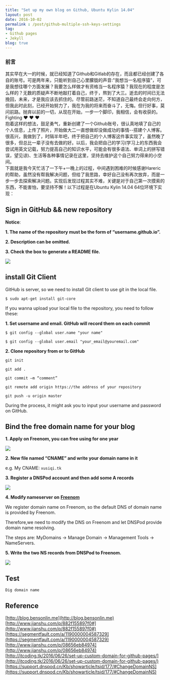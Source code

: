```yaml
---
title: "Set up my own blog on Github, Ubuntu Kylin 14.04"
layout: post
date: 2016-10-02
permalink : /post/github-multiple-ssh-keys-settings
tag:
- Github pages
- Jekyll
blog: true
---
```


### 前言  
  其实早在大一的时候，就已经知道了Github和Gitlab的存在，而且都已经创建了各自的账号。可是两年来，只能听到自己心里朦胧的声音:"我想当一名程序猿"，可是我想往哪个方面发展？我要怎么样做才有资格当一名程序猿？我现在的程度是怎么样的？无数的质疑声不断地敲打着自己，终于，熬到了大三。逝去的时间已无法挽回，未来，才是我应该去抓住的。尽管前路迷茫，不知道自己最终会走向何方，但我此时此刻，已经开始努力了，我在为我的将来而奋斗了，无悔。但行好事，莫问前路。抛弃以前的一切，从现在开始，一步一个脚印，我相信，会有收获的。Fighting ❤ ❤ ❤  
  抱着这样的想法，鼓足勇气，重新创建了一个Github账号，很认真地填了自己的个人信息，上传了照片，开始做大二一直想做却没做成功的事情--搭建个人博客。很高兴，我做到了，时隔半年吧，终于把自己的个人博客这件事实现了，虽然晚了很多，但总比一辈子没有去做的好。以后，我会把自己的学习(学习上的东西我会尝试用英文记载，努力提高自己的知识水平，可能会有很多语法、单词上的拼写错误，望见谅)、生活等各种事情记录在这里，坚持去维护这个自己努力得来的小空间。     
  下面就是我今天忙活了一下午+一晚上的过程，中间遇到困难的时候感谢Hareric的帮助，虽然没有帮我解决问题，但给了我思路，幸好自己没有再次放弃，而是一步一步去探索解决问题。实现后发现过程其实不难，关键是对于自己第一次摸索的东西，不能害怕，要坚持不懈！以下过程是在Ubuntu Kylin 14.04 64位环境下实现：   

## Sign in GitHub && new repository   

**Notice**:       

**1. The name of the repository must be the form of “username.github.io”.**  

**2. Description can be omitted.**    

**3. Check the box to generate a README file.** 

![](img/2016-10-02-1.png)      

## install Git Client  

GitHub is server, so we need to install Git client to use git in the local file. 

`$ sudo apt-get install git-core`    

If you wanna upload your local file to the repository, you need to follow these:  

**1. Set username and email. GitHub will record them on each commit**   

```    
$ git config --global user.name "your name"  

$ git config --global user.email "your_email@youremail.com"     
```    

**2. Clone repository from or to GitHub**    

```
git init   

git add .   

git commit –m “comment”    

git remote add origin https://the address of your repository  

git push -u origin master     

```        

During the process, it might ask you to input your username and password on GitHub.        

## Bind the free domain name for your blog

**1. Apply on Freenom, you can free using for one year**  

![](img/2016-10-02-2.png)      

**2. New file named “CNAME” and write your domain name in it**    

e.g. My CNAME: `xusiqi.tk`              

**3. Register a DNSPod account and then add some A records**  

![](img/2016-10-02-3.png)        

**4. Modify nameserver on** [**Freenom**](www.freenom.com) 

  We register domain name on Freenom, so the default DNS of domain name is provided by Freenom.   
  
  Therefore,we need to modify the DNS on Freenom and let DNSPod provide domain name resolving.    
  
  The steps are: MyDomains -> Manage Domain -> Management Tools -> NameServers.   
  
**5. Write the two NS records from DNSPod to Freenom.**   

![](img/2016-10-02-4.png)    

  
## Test       
`Dig domain name`  

## Reference  
[http://blog.bensonlin.me](http://blog.bensonlin.me)  
[http://www.jianshu.com/p/882f155897f0#](http://www.jianshu.com/p/882f155897f0#) 
[https://segmentfault.com/a/1190000004587329](https://segmentfault.com/a/1190000004587329) 
[http://www.jianshu.com/p/08656eb84974](http://www.jianshu.com/p/08656eb84974)  
[http://itcoding.tk/2016/06/26/set-up-custom-domain-for-github-pages/](http://itcoding.tk/2016/06/26/set-up-custom-domain-for-github-pages/)  
[https://support.dnspod.cn/Kb/showarticle/tsid/177/#ChangeDomainNS](https://support.dnspod.cn/Kb/showarticle/tsid/177/#ChangeDomainNS)  

